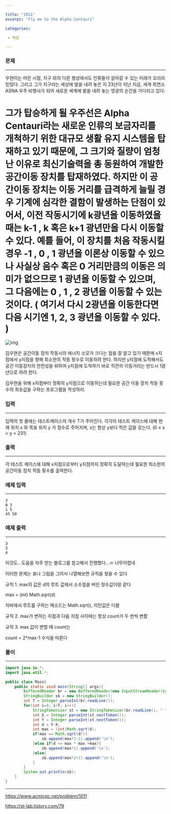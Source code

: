 ```yaml
---

title: "1011"
excerpt: "Fly me to the Alpha Centauri"

categories:

 - 백준 

---
```


### 문제

---

우현이는 어린 시절, 지구 외의 다른 행성에서도 인류들이 살아갈 수 있는 미래가 오리라 믿었다. 그리고 그가 지구라는 세상에 발을 내려 놓은 지 23년이 지난 지금, 세계 최연소 ASNA 우주 비행사가 되어 새로운 세계에 발을 내려 놓는 영광의 순간을 기다리고 있다.

# 그가 탑승하게 될 우주선은 Alpha Centauri라는 새로운 인류의 보금자리를 개척하기 위한 대규모 생활 유지 시스템을 탑재하고 있기 때문에, 그 크기와 질량이 엄청난 이유로 최신기술력을 총 동원하여 개발한 공간이동 장치를 탑재하였다. 하지만 이 공간이동 장치는 이동 거리를 급격하게 늘릴 경우 기계에 심각한 결함이 발생하는 단점이 있어서, 이전 작동시기에 k광년을 이동하였을 때는 k-1 , k 혹은 k+1 광년만을 다시 이동할 수 있다. 예를 들어, 이 장치를 처음 작동시킬 경우 -1 , 0 , 1 광년을 이론상 이동할 수 있으나 사실상 음수 혹은 0 거리만큼의 이동은 의미가 없으므로 1 광년을 이동할 수 있으며, 그 다음에는 0 , 1 , 2 광년을 이동할 수 있는 것이다. ( 여기서 다시 2광년을 이동한다면 다음 시기엔 1, 2, 3 광년을 이동할 수 있다. )

![img](https://www.acmicpc.net/upload/201003/rlaehdgur.JPG)

김우현은 공간이동 장치 작동시의 에너지 소모가 크다는 점을 잘 알고 있기 때문에 x지점에서 y지점을 향해 최소한의 작동 횟수로 이동하려 한다. 하지만 y지점에 도착해서도 공간 이동장치의 안전성을 위하여 y지점에 도착하기 바로 직전의 이동거리는 반드시 1광년으로 하려 한다.

김우현을 위해 x지점부터 정확히 y지점으로 이동하는데 필요한 공간 이동 장치 작동 횟수의 최솟값을 구하는 프로그램을 작성하라.





### 입력

---

입력의 첫 줄에는 테스트케이스의 개수 T가 주어진다. 각각의 테스트 케이스에 대해 현재 위치 x 와 목표 위치 y 가 정수로 주어지며, x는 항상 y보다 작은 값을 갖는다. (0 ≤ x < y < 231)



### 출력

---

각 테스트 케이스에 대해 x지점으로부터 y지점까지 정확히 도달하는데 필요한 최소한의 공간이동 장치 작동 횟수를 출력한다.



### 예제 입력

---

```
3
0 3
1 5
45 50
```



### 예제 출력

---

```
3
3
4
```



이것도.. 도움을 자주 받는 블로그를 참고해서 진행했다...ㅠ 너무어렵네

이러한 문제는 표나 그림을 그려서 나열해보면 규칙을 찾을 수 있다



규칙 1. max의 값은 d의 루트 값에서 소수점을 버린 정수값이랑 같다

max = (int) Math.sqrt(d)

자바에서 루트를 구하는 메소드는 Math.sqrt(), 리턴값은 더블



규칙 2. max가 변하는 지점과 다음 지점 사이에는 항상 count가 두 번씩 변함



규칙 3. max 값이 변할 때 count는

count = 2*max-1 수식을 따른다





### 풀이

---

```java
import java.io.*;
import java.util.*;

public class Main{
    public static void main(String[] args){
        BufferedReader br = new BufferedReader(new InputStreamReader(System.in));
        StringBuilder sb = new StringBuilder();
        int T = Integer.parseInt(br.readLine());
        for(int i=0; i<T; i++){
            StringTokenizer st = new StringTokenizer(br.readLine(), " ");
            int X = Integer.parseInt(st.nextToken());
            int Y = Integer.parseInt(st.nextToken());
            int d = Y-X;
            int max = (int)Math.sqrt(d);
            if(max == Math.sqrt(d)){
                sb.append(max*2-1).append('\n');
            }else if(d <= max * max +max){
                sb.append(max*2).append('\n');
            }else{
                sb.append(max*2+1).append('\n');
            }
        }
        System.out.println(sb);
    }
}
```







---



https://www.acmicpc.net/problem/1011

https://st-lab.tistory.com/79

